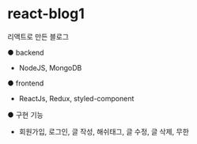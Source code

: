 # react-blog1
리액트로 만든 블로그


● backend
- NodeJS, MongoDB

● frontend
- ReactJs, Redux, styled-component

● 구현 기능
- 회원가입, 로그인, 글 작성, 해쉬태그, 글 수정, 글 삭제, 무한 

